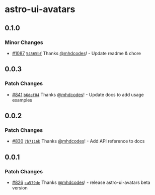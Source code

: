 # astro-ui-avatars

## 0.1.0

### Minor Changes

- [#1087](https://github.com/codiume/orbit/pull/1087) [`54565bf`](https://github.com/codiume/orbit/commit/54565bf52c40ddb4b2ffa27c42647b2f30981398) Thanks [@mhdcodes](https://github.com/mhdcodes)! - Update readme & chore

## 0.0.3

### Patch Changes

- [#841](https://github.com/codiume/orbit/pull/841) [`b6def04`](https://github.com/codiume/orbit/commit/b6def04ec3cd52e7a4d14013365a654b87acf474) Thanks [@mhdcodes](https://github.com/mhdcodes)! - Update docs to add usage examples

## 0.0.2

### Patch Changes

- [#830](https://github.com/codiume/orbit/pull/830) [`7b7116b`](https://github.com/codiume/orbit/commit/7b7116b7601767e994f934210c32129117c3a6a8) Thanks [@mhdcodes](https://github.com/mhdcodes)! - Add API reference to docs

## 0.0.1

### Patch Changes

- [#826](https://github.com/codiume/orbit/pull/826) [`ca579de`](https://github.com/codiume/orbit/commit/ca579de144731bdc6135a48e04ebbfbeb70c2209) Thanks [@mhdcodes](https://github.com/mhdcodes)! - release astro-ui-avatars beta version
